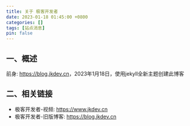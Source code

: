 ```yaml
---
title: 关于 极客开发者
date: 2023-01-18 01:45:00 +0800
categories: []
tags: [站点消息]
pin: false
---
```


## 一、概述

前身: <https://blog.jkdev.cn>，2023年1月18日，使用jekyll全新主题创建此博客

## 二、相关链接

- 极客开发者-视频: <https://www.jkdev.cn>
- 极客开发者-旧版博客: <https://blog.jkdev.cn>
